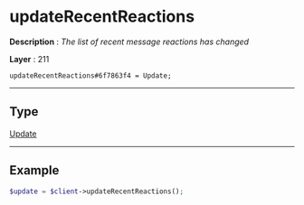 # updateRecentReactions

**Description** : *The list of recent message reactions has changed*

**Layer** : 211

```tl
updateRecentReactions#6f7863f4 = Update;
```

---

## Type

[Update](type/Update)

---

## Example

```php
$update = $client->updateRecentReactions();
```